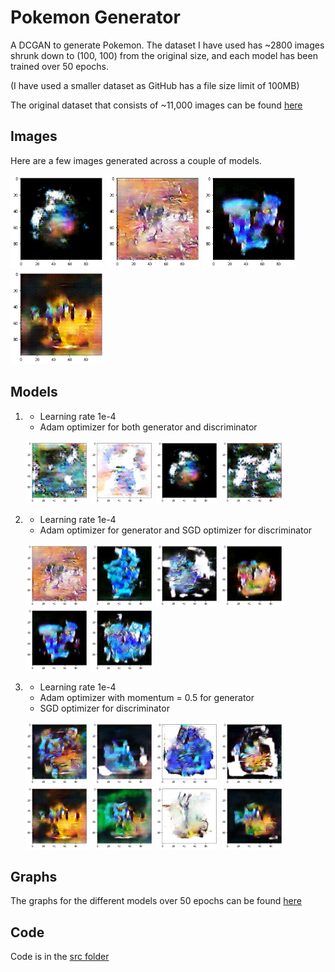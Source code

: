 # Pokemon Generator

A DCGAN to generate Pokemon. The dataset I have used has ~2800 images shrunk down to (100, 100) from the original size, and each model has been trained over 50 epochs.

(I have used a smaller dataset as GitHub has a file size limit of 100MB)

The original dataset that consists of ~11,000 images can be found [here](https://www.kaggle.com/thedagger/pokemon-generation-one)

## Images

Here are a few images generated across a couple of models.

<p float="left">
    <img src="results/images/3_norm_50ep.png" width="150" height="150">
    <img src="results/images/1_norm_50ep_adam_sgd.png" width="150" height="150">
    <img src="results/images/5_norm_50ep_adam_sgd.png" width="150" height="150">
    <img src="results/images/5_norm_adam_lr0.00001_b10.5.png" width="150" height="150">
</p>

## Models

1. - Learning rate 1e-4
   - Adam optimizer for both generator and discriminator

   <p float="left">
       <img src="results/images/1_norm_50ep.png" width="100" height="100">
       <img src="results/images/2_norm_50ep.png" width="100" height="100">
       <img src="results/images/3_norm_50ep.png" width="100" height="100">
       <img src="results/images/4_norm_50ep.png" width="100" height="100">
   </p>

2. - Learning rate 1e-4
   - Adam optimizer for generator and SGD optimizer for discriminator

   <p float="left">
       <img src="results/images/1_norm_50ep_adam_sgd.png" width="100" height="100">
       <img src="results/images/2_norm_50ep_adam_sgd.png" width="100" height="100">
       <img src="results/images/3_norm_50ep_adam_sgd.png" width="100" height="100">
       <img src="results/images/4_norm_50ep_adam_sgd.png" width="100" height="100">
       <img src="results/images/5_norm_50ep_adam_sgd.png" width="100" height="100">
       <img src="results/images/6_norm_50ep_adam_sgd.png" width="100" height="100">
   </p>

3. - Learning rate 1e-4
   - Adam optimizer with momentum = 0.5 for generator
   - SGD optimizer for discriminator

   <p float="left">
       <img src="results/images/1_norm_adam_lr0.00001_b10.5.png" width="100" height="100">
       <img src="results/images/2_norm_adam_lr0.00001_b10.5.png" width="100" height="100">
       <img src="results/images/3_norm_adam_lr0.00001_b10.5.png" width="100" height="100">
       <img src="results/images/4_norm_adam_lr0.00001_b10.5.png" width="100" height="100">
       <img src="results/images/5_norm_adam_lr0.00001_b10.5.png" width="100" height="100">
       <img src="results/images/6_norm_adam_lr0.00001_b10.5.png" width="100" height="100">
       <img src="results/images/7_norm_adam_lr0.00001_b10.5.png" width="100" height="100">
       <img src="results/images/8_norm_adam_lr0.00001_b10.5.png" width="100" height="100">
   </p>

## Graphs

The graphs for the different models over 50 epochs can be found [here](https://github.com/KulkarniKaustubh/PokeGAN/tree/master/results/graphs)

## Code

Code is in the [src folder](https://github.com/KulkarniKaustubh/PokeGAN/tree/master/src)
